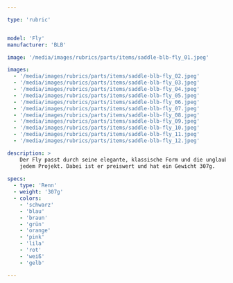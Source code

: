 ```yaml
---

type: 'rubric'


model: 'Fly'
manufacturer: 'BLB'

image: '/media/images/rubrics/parts/items/saddle-blb-fly_01.jpeg'

images:
  - '/media/images/rubrics/parts/items/saddle-blb-fly_02.jpeg'
  - '/media/images/rubrics/parts/items/saddle-blb-fly_03.jpeg'
  - '/media/images/rubrics/parts/items/saddle-blb-fly_04.jpeg'
  - '/media/images/rubrics/parts/items/saddle-blb-fly_05.jpeg'
  - '/media/images/rubrics/parts/items/saddle-blb-fly_06.jpeg'
  - '/media/images/rubrics/parts/items/saddle-blb-fly_07.jpeg'
  - '/media/images/rubrics/parts/items/saddle-blb-fly_08.jpeg'
  - '/media/images/rubrics/parts/items/saddle-blb-fly_09.jpeg'
  - '/media/images/rubrics/parts/items/saddle-blb-fly_10.jpeg'
  - '/media/images/rubrics/parts/items/saddle-blb-fly_11.jpeg'
  - '/media/images/rubrics/parts/items/saddle-blb-fly_12.jpeg'

description: >
    Der Fly passt durch seine elegante, klassische Form und die unglaubliche Farvielfalt zu beinahe 
    jedem Projekt. Dabei ist er preiswert und hat ein Gewicht 307g.
    
specs: 
  - type: 'Renn'
  - weight: '307g'
  - colors: 
    - 'schwarz'
    - 'blau'
    - 'braun'
    - 'grün'
    - 'orange'
    - 'pink'
    - 'lila'
    - 'rot'
    - 'weiß'
    - 'gelb'

---
```


